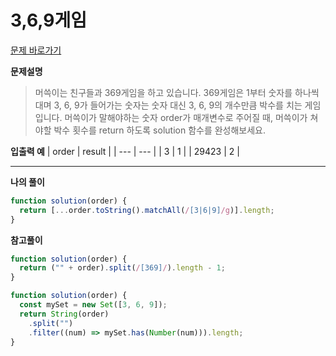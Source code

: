 # 3,6,9게임

[문제 바로가기](https://school.programmers.co.kr/learn/courses/30/lessons/120891)

**문제설명**

> 머쓱이는 친구들과 369게임을 하고 있습니다. 369게임은 1부터 숫자를 하나씩 대며 3, 6, 9가 들어가는 숫자는 숫자 대신 3, 6, 9의 개수만큼 박수를 치는 게임입니다. 머쓱이가 말해야하는 숫자 order가 매개변수로 주어질 때, 머쓱이가 쳐야할 박수 횟수를 return 하도록 solution 함수를 완성해보세요.

**입출력 예**
| order | result |
| --- | --- |
| 3 | 1 |
| 29423 | 2 |

---

**나의 풀이**

```javascript
function solution(order) {
  return [...order.toString().matchAll(/[3|6|9]/g)].length;
}
```

**참고풀이**

```javascript
function solution(order) {
  return ("" + order).split(/[369]/).length - 1;
}
```

```javascript
function solution(order) {
  const mySet = new Set([3, 6, 9]);
  return String(order)
    .split("")
    .filter((num) => mySet.has(Number(num))).length;
}
```
